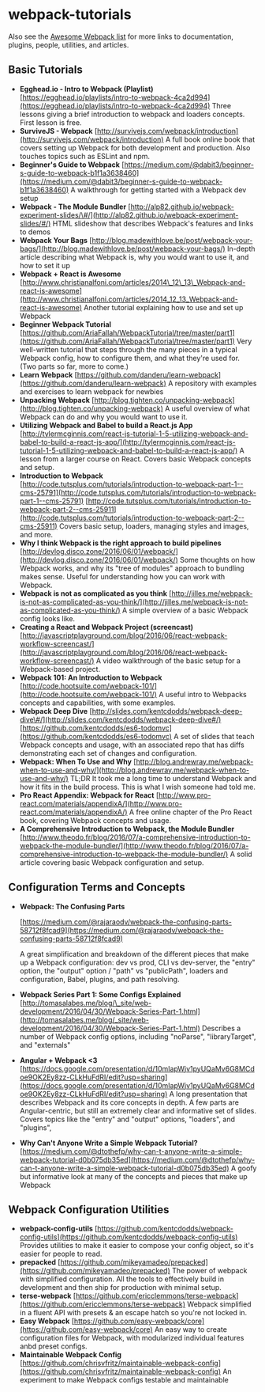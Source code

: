 # webpack-tutorials

Also see the [Awesome Webpack list](https://github.com/d3viant0ne/awesome-webpack) for more links to documentation, plugins, people, utilities, and articles.

## Basic Tutorials

* **Egghead.io - Intro to Webpack \(Playlist\)** [https://egghead.io/playlists/intro-to-webpack-4ca2d994](https://egghead.io/playlists/intro-to-webpack-4ca2d994) Three lessons giving a brief introduction to webpack and loaders concepts. First lesson is free.
* **SurviveJS - Webpack** [http://survivejs.com/webpack/introduction](http://survivejs.com/webpack/introduction) A full book online book that covers setting up Webpack for both development and production. Also touches topics such as ESLint and npm.
* **Beginner's Guide to Webpack** [https://medium.com/@dabit3/beginner-s-guide-to-webpack-b1f1a3638460](https://medium.com/@dabit3/beginner-s-guide-to-webpack-b1f1a3638460) A walkthrough for getting started with a Webpack dev setup
* **Webpack - The Module Bundler** [http://alp82.github.io/webpack-experiment-slides/\#/](http://alp82.github.io/webpack-experiment-slides/#/) HTML slideshow that describes Webpack's features and links to demos
* **Webpack Your Bags** [http://blog.madewithlove.be/post/webpack-your-bags/](http://blog.madewithlove.be/post/webpack-your-bags/) In-depth article describing what Webpack is, why you would want to use it, and how to set it up
* **Webpack + React is Awesome** [http://www.christianalfoni.com/articles/2014\_12\_13\_Webpack-and-react-is-awesome](http://www.christianalfoni.com/articles/2014_12_13_Webpack-and-react-is-awesome) Another tutorial explaining how to use and set up Webpack
* **Beginner Webpack Tutorial** [https://github.com/AriaFallah/WebpackTutorial/tree/master/part1](https://github.com/AriaFallah/WebpackTutorial/tree/master/part1) Very well-written tutorial that steps through the many pieces in a typical Webpack config, how to configure them, and what they're used for. \(Two parts so far, more to come.\)
* **Learn Webpack** [https://github.com/danderu/learn-webpack](https://github.com/danderu/learn-webpack) A repository with examples and exercises to learn webpack for newbies
* **Unpacking Webpack** [http://blog.tighten.co/unpacking-webpack](http://blog.tighten.co/unpacking-webpack) A useful overview of what Webpack can do and why you would want to use it.
* **Utilizing Webpack and Babel to build a React.js App** [http://tylermcginnis.com/react-js-tutorial-1-5-utilizing-webpack-and-babel-to-build-a-react-js-app/](http://tylermcginnis.com/react-js-tutorial-1-5-utilizing-webpack-and-babel-to-build-a-react-js-app/) A lesson from a larger course on React. Covers basic Webpack concepts and setup.
* **Introduction to Webpack** [http://code.tutsplus.com/tutorials/introduction-to-webpack-part-1--cms-25791](http://code.tutsplus.com/tutorials/introduction-to-webpack-part-1--cms-25791) [http://code.tutsplus.com/tutorials/introduction-to-webpack-part-2--cms-25911](http://code.tutsplus.com/tutorials/introduction-to-webpack-part-2--cms-25911) Covers basic setup, loaders, managing styles and images, and more.
* **Why I think Webpack is the right approach to build pipelines** [http://devlog.disco.zone/2016/06/01/webpack/](http://devlog.disco.zone/2016/06/01/webpack/) Some thoughts on how Webpack works, and why its "tree of modules" approach to bundling makes sense. Useful for understanding how you can work with Webpack.
* **Webpack is not as complicated as you think** [http://jilles.me/webpack-is-not-as-complicated-as-you-think/](http://jilles.me/webpack-is-not-as-complicated-as-you-think/) A simple overview of a basic Webpack config looks like.
* **Creating a React and Webpack Project \(screencast\)** [http://javascriptplayground.com/blog/2016/06/react-webpack-workflow-screencast/](http://javascriptplayground.com/blog/2016/06/react-webpack-workflow-screencast/) A video walkthrough of the basic setup for a Webpack-based project.
* **Webpack 101: An Introduction to Webpack** [http://code.hootsuite.com/webpack-101/](http://code.hootsuite.com/webpack-101/) A useful intro to Webpacks concepts and capabilities, with some examples.
* **Webpack Deep Dive** [http://slides.com/kentcdodds/webpack-deep-dive\#/](http://slides.com/kentcdodds/webpack-deep-dive#/) [https://github.com/kentcdodds/es6-todomvc](https://github.com/kentcdodds/es6-todomvc) A set of slides that teach Webpack concepts and usage, with an associated repo that has diffs demonstrating each set of changes and configuration.
* **Webpack: When To Use and Why** [http://blog.andrewray.me/webpack-when-to-use-and-why/](http://blog.andrewray.me/webpack-when-to-use-and-why/) TL;DR It took me a long time to understand Webpack and how it fits in the build process. This is what I wish someone had told me.
* **Pro React Appendix: Webpack for React** [http://www.pro-react.com/materials/appendixA/](http://www.pro-react.com/materials/appendixA/) A free online chapter of the Pro React book, covering Webpack concepts and usage.
* **A Comprehensive Introduction to Webpack, the Module Bundler** [http://www.theodo.fr/blog/2016/07/a-comprehensive-introduction-to-webpack-the-module-bundler/](http://www.theodo.fr/blog/2016/07/a-comprehensive-introduction-to-webpack-the-module-bundler/) A solid article covering basic Webpack configuration and setup.

## Configuration Terms and Concepts

* **Webpack: The Confusing Parts**  

  [https://medium.com/@rajaraodv/webpack-the-confusing-parts-58712f8fcad9](https://medium.com/@rajaraodv/webpack-the-confusing-parts-58712f8fcad9)  

  A great simplification and breakdown of the different pieces that make up a Webpack configuration: dev vs prod, CLI vs dev-server, the "entry" option, the "output" option / "path" vs "publicPath", loaders and configuration, Babel, plugins, and path resolving.

* **Webpack Series Part 1: Some Configs Explained** [http://tomasalabes.me/blog/\_site/web-development/2016/04/30/Webpack-Series-Part-1.html](http://tomasalabes.me/blog/_site/web-development/2016/04/30/Webpack-Series-Part-1.html) Describes a number of Webpack config options, including "noParse", "libraryTarget", and "externals"
* **Angular + Webpack &lt;3** [https://docs.google.com/presentation/d/10mIapWjv1pyUQaMv6G8MCdoe9OK2Ey8zz-CLkHuFdRI/edit?usp=sharing](https://docs.google.com/presentation/d/10mIapWjv1pyUQaMv6G8MCdoe9OK2Ey8zz-CLkHuFdRI/edit?usp=sharing) A long presentation that describes Webpack and its core concepts in depth. A few parts are Angular-centric, but still an extremely clear and informative set of slides. Covers topics like the "entry" and "output" options, "loaders", and "plugins",
* **Why Can't Anyone Write a Simple Webpack Tutorial?** [https://medium.com/@dtothefp/why-can-t-anyone-write-a-simple-webpack-tutorial-d0b075db35ed](https://medium.com/@dtothefp/why-can-t-anyone-write-a-simple-webpack-tutorial-d0b075db35ed) A goofy but informative look at many of the concepts and pieces that make up Webpack

## Webpack Configuration Utilities

* **webpack-config-utils** [https://github.com/kentcdodds/webpack-config-utils](https://github.com/kentcdodds/webpack-config-utils) Provides utilities to make it easier to compose your config object, so it's easier for people to read.
* **prepacked** [https://github.com/mikeyamadeo/prepacked](https://github.com/mikeyamadeo/prepacked) The power of webpack with simplified configuration. All the tools to effectively build in development and then ship for production with minimal setup.
* **terse-webpack** [https://github.com/ericclemmons/terse-webpack](https://github.com/ericclemmons/terse-webpack) Webpack simplified in a fluent API with presets & an escape hatch so you're not locked in.
* **Easy Webpack** [https://github.com/easy-webpack/core](https://github.com/easy-webpack/core) An easy way to create configuration files for Webpack, with modularized individual features anbd preset configs.
* **Maintainable Webpack Config** [https://github.com/chrisvfritz/maintainable-webpack-config](https://github.com/chrisvfritz/maintainable-webpack-config) An experiment to make Webpack configs testable and maintainable

